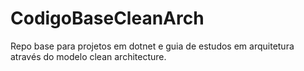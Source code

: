 # CodigoBaseCleanArch
Repo base para projetos em dotnet e guia de estudos em arquitetura através do modelo clean architecture.
